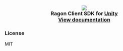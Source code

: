 <div align="center">
  <h3>
    <a href="https://github.com/edmand46/Ragon">
        <img src="https://github.com/edmand46/Ragon/raw/main/Images/ragon-logo.png"/>
    </a>
    <br>
    Ragon Client SDK for <a href="https://unity3d.com/">Unity</a>
    <br>
    <a href="https://ragon-server.com/docs/first-steps-box">View documentation</a>
  </h3>
</div>

### License
MIT